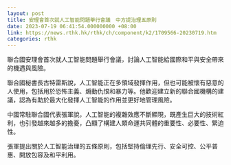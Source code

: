 ```yaml
---
layout: post
title: 安理會首次就人工智能問題舉行會議　中方提治理五原則
date: 2023-07-19 06:41:54.000000000 +08:00
link: https://news.rthk.hk/rthk/ch/component/k2/1709566-20230719.htm
categories: rthk
---
```


聯合國安理會首次就人工智能問題舉行會議，討論人工智能給國際和平與安全帶來的機遇與風險。

聯合國秘書長古特雷斯說，人工智能正在多領域發揮作用，但也可能被懷有惡意的人使用，包括用於恐怖主義、煽動仇恨和暴力等。他歡迎建立新的聯合國機構的建議，認為有助於最大化發揮人工智能的作用並更好地管理風險。

中國常駐聯合國代表張軍說，人工智能的複雜效應不斷顯現，既產生巨大的技術紅利，也引發越來越多的擔憂，凸顯了構建人類命運共同體的重要性、必要性、緊迫性。

張軍提出關於人工智能治理的五條原則，包括堅持倫理先行、安全可控、公平普惠、開放包容及和平利用。
